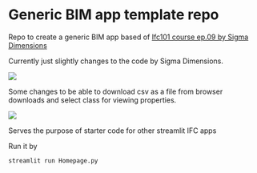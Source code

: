 # Generic BIM app template repo

Repo to create a generic BIM app based of [Ifc101 course ep.09 by Sigma Dimensions](https://github.com/myoualid/ifc-101-course)

Currently just slightly changes to the code by Sigma Dimensions. 


![](bimapp_viewer.png.png)

Some changes to be able to download csv as a file from browser downloads and select class for viewing properties. 

![](bimapp_dl_properties.png.png)

Serves the purpose of starter code for other streamlit IFC apps 

Run it by 

```streamlit run Homepage.py```

